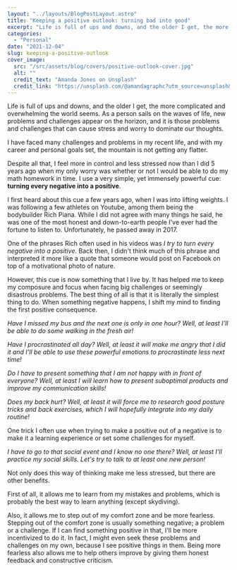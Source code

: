 ```yaml
---
layout: "../layouts/BlogPostLayout.astro"
title: "Keeping a positive outlook: turning bad into good"
excerpt: "Life is full of ups and downs, and the older I get, the more complicated and overwhelming the world seems. It seems that the only option to not become overwhelmed is to keep a positive outlook no matter what. In this blog post, I describe my way of doing that: turning every negative into a positive."
categories:
  - "Personal"
date: "2021-12-04"
slug: keeping-a-positive-outlook
cover_image:
  src: "/src/assets/blog/covers/positive-outlook-cover.jpg"
  alt: ""
  credit_text: "Amanda Jones on Unsplash"
  credit_link: "https://unsplash.com/@amandagraphc?utm_source=unsplash&utm_medium=referral&utm_content=creditCopyText"
---
```


Life is full of ups and downs, and the older I get, the more complicated and overwhelming the world seems. As a person sails on the waves of life, new problems and challenges appear on the horizon, and it is those problems and challenges that can cause stress and worry to dominate our thoughts.

I have faced many challenges and problems in my recent life, and with my career and personal goals set, the mountain is not getting any flatter.

Despite all that, I feel more in control and less stressed now than I did 5 years ago when my only worry was whether or not I would be able to do my math homework in time. I use a very simple, yet immensely powerful cue: **turning every negative into a positive**.

I first heard about this cue a few years ago, when I was into lifting weights. I was following a few athletes on Youtube, among them being the bodybuilder Rich Piana. While I did not agree with many things he said, he was one of the most honest and down-to-earth people I've ever had the fortune to listen to. Unfortunately, he passed away in 2017.

One of the phrases Rich often used in his videos was _I try to turn every negative into a positive_. Back then, I didn't think much of this phrase and interpreted it more like a quote that someone would post on Facebook on top of a motivational photo of nature.

However, this cue is now something that I live by. It has helped me to keep my composure and focus when facing big challenges or seemingly disastrous problems. The best thing of all is that it is literally the simplest thing to do. When something negative happens, I shift my mind to finding the first positive consequence.

_Have I missed my bus and the next one is only in one hour? Well, at least I'll be able to do some walking in the fresh air!_

_Have I procrastinated all day? Well, at least it will make me angry that I did it and I'll be able to use these powerful emotions to procrastinate less next time!_

_Do I have to present something that I am not happy with in front of everyone? Well, at least I will learn how to present suboptimal products and improve my communication skills!_

_Does my back hurt? Well, at least it will force me to research good posture tricks and back exercises, which I will hopefully integrate into my daily routine!_

One trick I often use when trying to make a positive out of a negative is to make it a learning experience or set some challenges for myself.

_I have to go to that social event and I know no one there? Well, at least I'll practice my social skills. Let's try to talk to at least one new person!_

Not only does this way of thinking make me less stressed, but there are other benefits.

First of all, it allows me to learn from my mistakes and problems, which is probably the best way to learn anything (except skydiving).

Also, it allows me to step out of my comfort zone and be more fearless. Stepping out of the comfort zone is usually something negative; a problem or a challenge. If I can find something positive in that, I'll be more incentivized to do it. In fact, I might even seek these problems and challenges on my own, because I see positive things in them. Being more fearless also allows me to help others improve by giving them honest feedback and constructive criticism.
